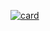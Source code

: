 [![card](https://github-readme-stats.vercel.app/api?username=iuricode&theme=radical&show_icons=true)](https://github.com/iuricode/)
